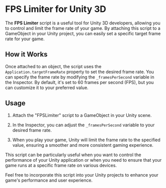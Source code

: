 # FPS Limiter for Unity 3D

The **FPS Limiter** script is a useful tool for Unity 3D developers, allowing you to control and limit the frame rate of your game. By attaching this script to a GameObject in your Unity project, you can easily set a specific target frame rate for your game.

## How it Works

Once attached to an object, the script uses the `Application.targetFrameRate` property to set the desired frame rate. You can specify the frame rate by modifying the `_framesPerSecond` variable in the Inspector. By default, it's set to 60 frames per second (FPS), but you can customize it to your preferred value.

## Usage

1. Attach the "FPSLimiter" script to a GameObject in your Unity scene.

2. In the Inspector, you can adjust the `_framesPerSecond` variable to your desired frame rate.

3. When you play your game, Unity will limit the frame rate to the specified value, ensuring a smoother and more consistent gaming experience.

This script can be particularly useful when you want to control the performance of your Unity application or when you need to ensure that your game runs at a specific frame rate on various devices.

Feel free to incorporate this script into your Unity projects to enhance your game's performance and user experience.
